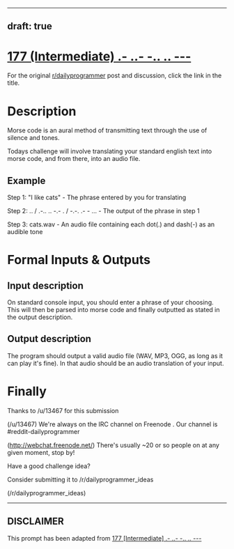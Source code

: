 ---
draft: true
----

# [177 (Intermediate) .- ..- -.. .. ---](https://www.reddit.com/r/dailyprogrammer/comments/2er1v0/8272014_challenge_177_intermediate/)

For the original [r/dailyprogrammer](https://www.reddit.com/r/dailyprogrammer/) post and discussion, click the link in the title.

# Description
Morse code is an aural method of transmitting text through the use of silence and tones.

Todays challenge will involve translating your standard english text into morse code, and from there, into an audio file.

## Example
Step 1: "I like cats" - The phrase entered by you for translating

Step 2: .. / .-.. .. -.- . / -.-. .- - ... - The output of the phrase in step 1

Step 3: cats.wav - An audio file containing each dot(.) and dash(-) as an audible tone

# Formal Inputs & Outputs
## Input description
On standard console input, you should enter a phrase of your choosing. This will then be parsed into morse code and finally outputted as stated in the output description.

## Output description
The program should output a valid audio file (WAV, MP3, OGG, as long as it can play it's fine). In that audio should be an audio translation of your input.

# Finally
Thanks to /u/13467 for this submission

(/u/13467)
We're always on the IRC channel on Freenode . Our channel is #reddit-dailyprogrammer

(http://webchat.freenode.net/)
There's usually ~20 or so people on at any given moment, stop by!

Have a good challenge idea?

Consider submitting it to /r/dailyprogrammer_ideas

(/r/dailyprogrammer_ideas)

----
## **DISCLAIMER**
This prompt has been adapted from [177 [Intermediate] .- ..- -.. .. ---](https://www.reddit.com/r/dailyprogrammer/comments/2er1v0/8272014_challenge_177_intermediate/
)
